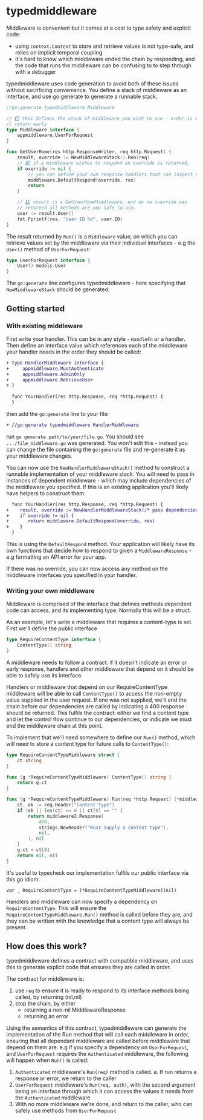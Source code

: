 # typedmiddleware

Middleware is convenient but it comes at a cost to type safety and explicit code:
- using `context.Context` to store and retrieve values is not type-safe, and relies on implicit temporal coupling
- it's hard to know which middleware ended the chain by responding, and the code that runs the middleware can be confusing to to step through with a debugger

typedmiddleware uses code generation to avoid both of these issues without sacrificing convenience. You define a stack of middleware as an interface, and use go generate to generate a runnable stack.


```go
//go:generate typedmiddleware Middleware

// 1️⃣ this defines the stack of middleware you wish to use - order is significant, as middleware can
// return early
type Middleware interface {
	appmiddleware.UserForRequest
}

func GetUserHome(res http.ResponseWriter, req http.Request) {
	result, override := NewMiddlewareStack().Run(req)
	// 2️⃣ if a middleware wishes to respond an override is returned,
	if override != nil {
        // you can define your own response handlers that can inspect the response struct
		middleware.DefaultRespond(override, res)
		return
	}

	// 3️⃣ result is a GetUserHomeMiddleware, and as no override was 
	// returned all methods are now safe to use.
	user := result.User()
	fmt.Fprintf(res, "User ID %d", user.ID)
}
```
The result returned by `Run()` is a `Middleware` value, on which you can retrieve values set by the middleware via their individual interfaces - e.g the `User()` method of `UserForRequest`:

```go
type UserForRequest interface {
    User() models.User
}
```

The `go:generate` line configures typedmiddleware - here specifying that `NewMiddlewareStack` should be generated.

## Getting started

### With existing middleware

First write your handler. This can be in any style - `HandleFn` or a handler. Then define an interface value which references each of the middleware your handler needs in the order they should be called:

```diff
+ type HandlerMiddleware interface {
+     appmiddleware.MustAuthenticate
+     appmiddleware.AdminOnly
+     appmiddleware.RetrieveUser
+ }
  
  func YourHandler(res http.Response, req *http.Request) {
  }
```

then add the `go:generate` line to your file:

```diff
+ //go:generate typedmiddleware HandlerMiddleware
```

run `go generate path/to/your/file.go`. You should see `.../file_middleware.go` was generated. You won't edit this - instead you can change the file containing the `go:generate` file and re-generate it as your middleware changes.

You can now use the `NewHandlerMiddlewareStack()` method to construct a runnable implementation of your middleware stack. You will need to pass in instances of dependent middleware - which may include dependencies of the middleware you specified. If this is an existing application you'll likely have helpers to construct them.

```diff
  func YourHandler(res http.Response, req *http.Request) {
+    result, override := NewHandlerMiddlewareStack(/* pass dependencies */).Run(req)
+    if override != nil {
+       return middleware.DefaultRespond(override, res)
+    }
  }
```

This is using the `DefaultRespond` method. Your application will likely have its own functions that decide how to respond to given a `MiddlewareResponse` - e.g formatting an API error for your app.

If there was no override, you can now access any method on the middleware interfaces you specified in your handler.

### Writing your own middleware


Middleware is comprised of the interface that defines methods dependent code can access, and its implementing type. Normally this will be a struct.

As an example, let's write a middleware that requires a content-type is set. First we'll define the public interface

```go
type RequireContentType interface {
	ContentType() string
}
```

A middleware needs to follow a contract: if it doesn't indicate an error or early response, handlers and other middleware that depend on it should be able to safely use its interface.

Handlers or middleware that depend on our RequireContentType middleware will be able to call `ContentType()` to access the non-empty value supplied in the user request. If one was not supplied, we'll end the chain before our dependencies are called by indicating a 400 response should be returned. This fulfils the contract: either we find a content type and let the control flow continue to our dependencies, or indicate we must end the middleware chain at this point.

To implement that we'll need somewhere to define our `Run()` method, which will need to store a content type for future calls to `ContentType()`:

```go
type RequireContentTypeMiddleware struct {
	ct string
}

func (g *RequireContentTypeMiddleware) ContentType() string {
	return g.ct
}

func (g *RequireContentTypeMiddleware) Run(req *http.Request) (*middleware2.MiddlewareResponse, error) {
	ct, ok := req.Header["Content-Type"]
	if !ok || len(ct) == 0 || ct[0] == "" {
		return middleware2.Response(
			400,
			strings.NewReader("Must supply a content type"),
			nil,
		), nil
	}
	g.ct = ct[0]
	return nil, nil
}
```

It's useful to typecheck our implementation fulfils our public interface via this go idiom:

```
var _ RequireContentType = (*RequireContentTypeMiddleware)(nil)
```

Handlers and middleware can now specify a dependency on `RequireContentType`. This will ensure the `RequireContentTypeMiddleware.Run()` method is called before they are, and they can be written with the knowledge that a content type will always be present.

## How does this work?

typedmiddleware defines a contract with compatible middleware, and uses this to generate explicit code that ensures they are called in order.

The contract for middleware is:
1. use `req` to ensure it is ready to respond to its interface methods being called, by returning (nil,nil)
2. stop the chain, by either
    - returning a non-nil MiddlewareResponse
    - returning an error
    
Using the semantics of this contract, typedmiddleware can generate the implementation of the Run method that will call each middleware in order, ensuring that all dependant middleware are called before middleware that depend on them are. e.g if you specify a dependency on `UserForRequest`, and `UserForRequest` requires the `Authenticated` middleware, the following will happen when `Run()` is called:

1. `Authenticated` middleware's `Run(req)` method is called. 
    a. If run returns a response or error, we return to the caller
2. `UserForRequest` middleware's `Run(req, auth)`, with the second argument being an interface through which it can access the values it needs from the `Authenticated` middleware
3. With no more middleware we're done, and return to the caller, who can safely use methods from `UserForRequest`

